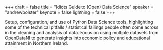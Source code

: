 +++
draft = false
title = "Idiots Guide to (Open) Data Science"
speaker = "andrewbolster"
keynote = false
lightning = false
+++

Setup, configuration, and use of Python Data Science tools, highlighting some of the technical pitfalls / statistical failings people often come across in the cleaning and analysis of data. Focus on using multiple datasets from OpenDataNI to generate insights into economic policy and educational attainment in Northern Ireland.